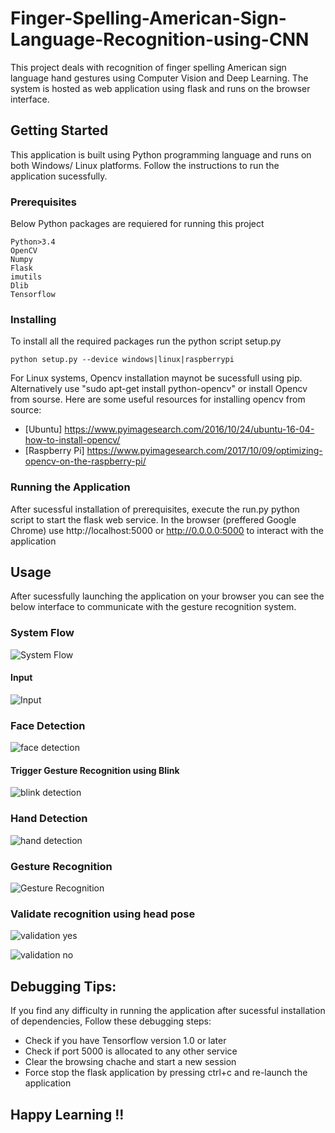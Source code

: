 # Finger-Spelling-American-Sign-Language-Recognition-using-CNN
This project deals with recognition of finger spelling American sign language hand gestures using Computer Vision and Deep Learning. The system is hosted as web application using flask and runs on the browser interface.

## Getting Started
This application is built using Python programming language and runs on both Windows/ Linux platforms. Follow the instructions to run the application sucessfully.

### Prerequisites
Below Python packages are requiered for running this project

```
Python>3.4
OpenCV
Numpy
Flask
imutils
Dlib
Tensorflow
```
### Installing
To install all the required packages run the python script setup.py
```
python setup.py --device windows|linux|raspberrypi
```

For Linux systems, Opencv installation maynot be sucessfull using pip. Alternatively use "sudo apt-get install python-opencv" or install Opencv from sourse.
Here are some useful resources for installing opencv from source:
* [Ubuntu] https://www.pyimagesearch.com/2016/10/24/ubuntu-16-04-how-to-install-opencv/
* [Raspberry Pi] https://www.pyimagesearch.com/2017/10/09/optimizing-opencv-on-the-raspberry-pi/

### Running the Application

After sucessful installation of prerequisites, execute the run.py python script to start the flask web service. 
In the browser (preffered Google Chrome) use http://localhost:5000 or http://0.0.0.0:5000 to interact with the application

## Usage
After sucessfully launching the application on your browser you can see the below interface to communicate with the gesture recognition system.

### System Flow
![System Flow](https://github.com/lokeshkumarVis/Finger-Spelling-American-Sign-Language-Recognition-using-CNN/blob/master/images/system_design.jpg)

#### Input
![Input](https://github.com/lokeshkumarVis/Finger-Spelling-American-Sign-Language-Recognition-using-CNN/blob/master/images/screenshots/input.png)

### Face Detection
![face detection](https://github.com/lokeshkumarVis/Finger-Spelling-American-Sign-Language-Recognition-using-CNN/blob/master/images/screenshots/face_detection.png)

#### Trigger Gesture Recognition using Blink
![blink detection](https://github.com/lokeshkumarVis/Finger-Spelling-American-Sign-Language-Recognition-using-CNN/blob/master/images/screenshots/blink.png)

### Hand Detection
![hand detection](https://github.com/lokeshkumarVis/Finger-Spelling-American-Sign-Language-Recognition-using-CNN/blob/master/images/screenshots/hand_detection.png)

### Gesture Recognition
![Gesture Recognition](https://github.com/lokeshkumarVis/Finger-Spelling-American-Sign-Language-Recognition-using-CNN/blob/master/images/screenshots/gesture_recognition.png)

### Validate recognition using head pose
![validation yes](https://github.com/lokeshkumarVis/Finger-Spelling-American-Sign-Language-Recognition-using-CNN/blob/master/images/screenshots/validation_yes.png)


![validation no](https://github.com/lokeshkumarVis/Finger-Spelling-American-Sign-Language-Recognition-using-CNN/blob/master/images/screenshots/validation_no.png)

## Debugging Tips:
If you find any difficulty in running the application after sucessful installation of dependencies, Follow these debugging steps:
* Check if you have Tensorflow version 1.0 or later
* Check if port 5000 is allocated to any other service
* Clear the browsing chache and start a new session
* Force stop the flask application by pressing ctrl+c and re-launch the application

## Happy Learning !!
